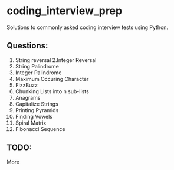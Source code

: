 # coding_interview_prep
Solutions to commonly asked coding interview tests using Python.

## Questions:
1. String reversal
2.Integer Reversal
3. String Palindrome
4. Integer Palindrome
5. Maximum Occuring Character
6. FizzBuzz
7. Chunking Lists into n sub-lists
8. Anagrams
9. Capitalize Strings
10. Printing Pyramids
11. Finding Vowels
12. Spiral Matrix
13. Fibonacci Sequence

## TODO:
More


